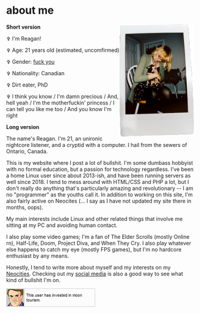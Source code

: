 # about me

<img src="/images/me.png" alt="A photo my friend took of me :3c Not my dog tho." style="float:right;" width="200px">

**Short version**

✞ I'm Reagan!

✞ Age: 21 years old (estimated, uncomfirmed)

✞ Gender: [fuck you](/images/lion.jpg)

✞ Nationality: Canadian

✞ Dirt eater, PhD

✞ I think you know / I'm damn precious / And, hell yeah / I'm the motherfuckin' princess / I can tell you like me too / And you know I'm right

**Long version**

The name's Reagan. I'm 21, an unironic nightcore listener, and a cryptid with a computer. I hail from the sewers of Ontario, Canada.

This is my website where I post a lot of bullshit. I'm some dumbass hobbyist with no formal education, but a passion for technology regardless. I've been a home Linux user since about 2013-ish, and have been running servers as well since 2018. I tend to mess around with HTML/CSS and PHP a lot, but I don't really do anything that's particularly amazing and revolutionary -- I am no "programmer" as the youths call it. In addition to working on this site, I'm also fairly active on Neocites (... I say as I have not updated my site there in months, oops). 

My main interests include Linux and other related things that involve me sitting at my PC and avoiding human contact.

I also play some video games; I'm a fan of The Elder Scrolls (mostly Online rn), Half-Life, Doom, Project Diva, and When They Cry. I also play whatever else happens to catch my eye (mostly FPS games), but I'm no hardcore enthusiast by any means.

Honestly, I tend to write more about myself and my interests on my [Neocities](https://reagnyan.moe). Checking out my [social media](/contact.html) is also a good way to see what kind of bullshit I'm on.

![This user has invested in moon tourism.](/images/moontourism.png)